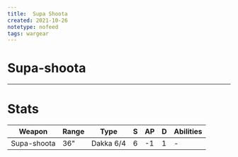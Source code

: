```yaml
---
title:  Supa Shoota
created: 2021-10-26
notetype: nofeed
tags: wargear
---
```


# Supa-shoota

---

# Stats

| Weapon      | Range | Type      | S   | AP  | D   | Abilities |
| ----------- | ----- | --------- | --- | --- | --- | --------- |
| Supa-shoota | 36"   | Dakka 6/4 | 6   | -1  | 1   | -         | 